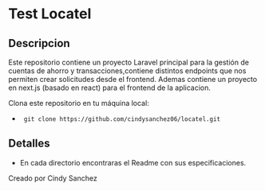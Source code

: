 # Test Locatel
## Descripcion
Este repositorio contiene un proyecto Laravel principal para la gestión de cuentas de ahorro y transacciones,contiene distintos endpoints que nos permiten crear solicitudes desde el frontend.
Ademas contiene un proyecto en next.js (basado en react) para el frontend de la aplicacion.


Clona este repositorio en tu máquina local:
- ` git clone https://github.com/cindysanchez06/locatel.git`

## Detalles
- En cada directorio encontraras el Readme con sus especificaciones.


Creado por Cindy Sanchez